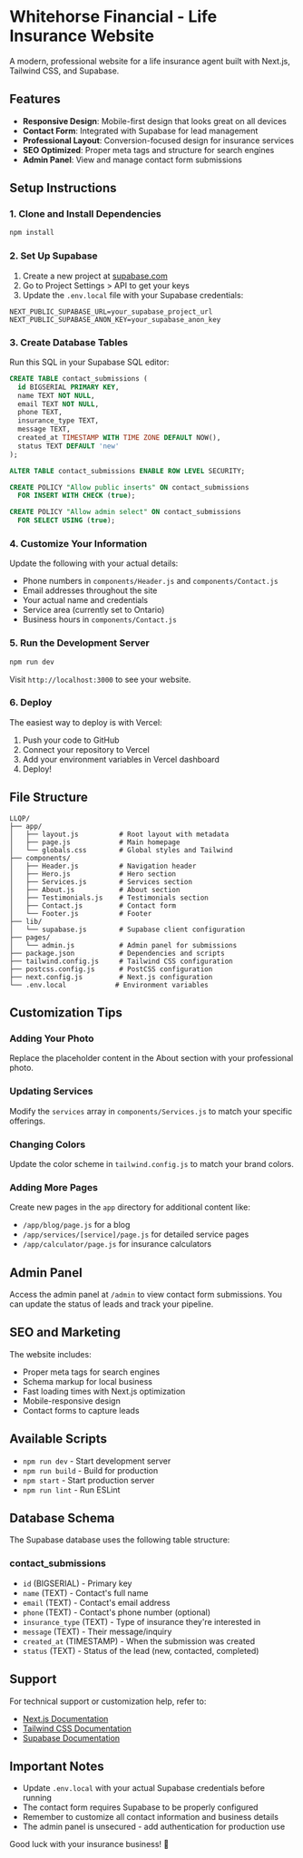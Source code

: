 # Whitehorse Financial - Life Insurance Website

A modern, professional website for a life insurance agent built with Next.js, Tailwind CSS, and Supabase.

## Features

- **Responsive Design**: Mobile-first design that looks great on all devices
- **Contact Form**: Integrated with Supabase for lead management
- **Professional Layout**: Conversion-focused design for insurance services
- **SEO Optimized**: Proper meta tags and structure for search engines
- **Admin Panel**: View and manage contact form submissions

## Setup Instructions

### 1. Clone and Install Dependencies

```bash
npm install
```

### 2. Set Up Supabase

1. Create a new project at [supabase.com](https://supabase.com)
2. Go to Project Settings > API to get your keys
3. Update the `.env.local` file with your Supabase credentials:

```env
NEXT_PUBLIC_SUPABASE_URL=your_supabase_project_url
NEXT_PUBLIC_SUPABASE_ANON_KEY=your_supabase_anon_key
```

### 3. Create Database Tables

Run this SQL in your Supabase SQL editor:

```sql
CREATE TABLE contact_submissions (
  id BIGSERIAL PRIMARY KEY,
  name TEXT NOT NULL,
  email TEXT NOT NULL,
  phone TEXT,
  insurance_type TEXT,
  message TEXT,
  created_at TIMESTAMP WITH TIME ZONE DEFAULT NOW(),
  status TEXT DEFAULT 'new'
);

ALTER TABLE contact_submissions ENABLE ROW LEVEL SECURITY;

CREATE POLICY "Allow public inserts" ON contact_submissions
  FOR INSERT WITH CHECK (true);

CREATE POLICY "Allow admin select" ON contact_submissions
  FOR SELECT USING (true);
```

### 4. Customize Your Information

Update the following with your actual details:
- Phone numbers in `components/Header.js` and `components/Contact.js`
- Email addresses throughout the site
- Your actual name and credentials
- Service area (currently set to Ontario)  
- Business hours in `components/Contact.js`

### 5. Run the Development Server

```bash
npm run dev
```

Visit `http://localhost:3000` to see your website.

### 6. Deploy

The easiest way to deploy is with Vercel:

1. Push your code to GitHub
2. Connect your repository to Vercel
3. Add your environment variables in Vercel dashboard
4. Deploy!

## File Structure

```
LLQP/
├── app/
│   ├── layout.js          # Root layout with metadata
│   ├── page.js            # Main homepage
│   └── globals.css        # Global styles and Tailwind
├── components/
│   ├── Header.js          # Navigation header
│   ├── Hero.js            # Hero section
│   ├── Services.js        # Services section
│   ├── About.js           # About section
│   ├── Testimonials.js    # Testimonials section
│   ├── Contact.js         # Contact form
│   └── Footer.js          # Footer
├── lib/
│   └── supabase.js        # Supabase client configuration
├── pages/
│   └── admin.js           # Admin panel for submissions
├── package.json           # Dependencies and scripts
├── tailwind.config.js     # Tailwind CSS configuration
├── postcss.config.js      # PostCSS configuration
├── next.config.js         # Next.js configuration
└── .env.local            # Environment variables
```

## Customization Tips

### Adding Your Photo
Replace the placeholder content in the About section with your professional photo.

### Updating Services
Modify the `services` array in `components/Services.js` to match your specific offerings.

### Changing Colors
Update the color scheme in `tailwind.config.js` to match your brand colors.

### Adding More Pages
Create new pages in the `app` directory for additional content like:
- `/app/blog/page.js` for a blog
- `/app/services/[service]/page.js` for detailed service pages
- `/app/calculator/page.js` for insurance calculators

## Admin Panel

Access the admin panel at `/admin` to view contact form submissions. You can update the status of leads and track your pipeline.

## SEO and Marketing

The website includes:
- Proper meta tags for search engines
- Schema markup for local business
- Fast loading times with Next.js optimization
- Mobile-responsive design
- Contact forms to capture leads

## Available Scripts

- `npm run dev` - Start development server
- `npm run build` - Build for production
- `npm start` - Start production server
- `npm run lint` - Run ESLint

## Database Schema

The Supabase database uses the following table structure:

### contact_submissions
- `id` (BIGSERIAL) - Primary key
- `name` (TEXT) - Contact's full name
- `email` (TEXT) - Contact's email address
- `phone` (TEXT) - Contact's phone number (optional)
- `insurance_type` (TEXT) - Type of insurance they're interested in
- `message` (TEXT) - Their message/inquiry
- `created_at` (TIMESTAMP) - When the submission was created
- `status` (TEXT) - Status of the lead (new, contacted, completed)

## Support

For technical support or customization help, refer to:
- [Next.js Documentation](https://nextjs.org/docs)
- [Tailwind CSS Documentation](https://tailwindcss.com/docs)
- [Supabase Documentation](https://supabase.com/docs)

## Important Notes

- Update `.env.local` with your actual Supabase credentials before running
- The contact form requires Supabase to be properly configured
- Remember to customize all contact information and business details
- The admin panel is unsecured - add authentication for production use

Good luck with your insurance business! 🎯